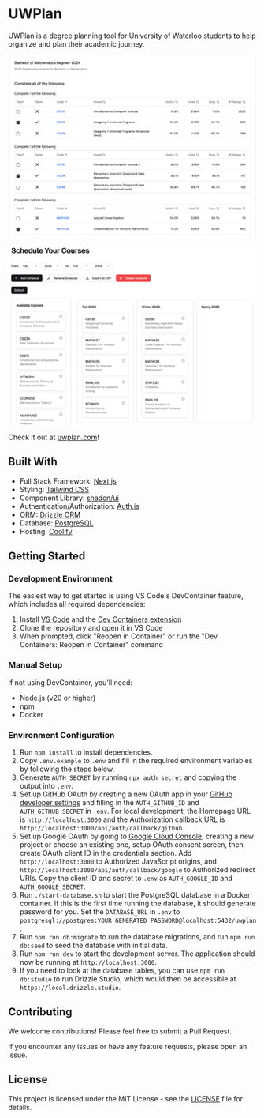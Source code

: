 # UWPlan

UWPlan is a degree planning tool for University of Waterloo students to help organize and plan their academic journey.

![Select](/public/assets/select.png)

![Schedule](/public/assets/schedule.png)

Check it out at [uwplan.com](https://uwplan.com)!

## Built With
- Full Stack Framework: [Next.js](https://nextjs.org/)
- Styling: [Tailwind CSS](https://tailwindcss.com/)
- Component Library: [shadcn/ui](https://ui.shadcn.com/)
- Authentication/Authorization: [Auth.js](https://authjs.dev/)
- ORM: [Drizzle ORM](https://orm.drizzle.team/)
- Database: [PostgreSQL](https://www.postgresql.org/)
- Hosting: [Coolify](https://coolify.io/)

## Getting Started

### Development Environment

The easiest way to get started is using VS Code's DevContainer feature, which includes all required dependencies:

1. Install [VS Code](https://code.visualstudio.com/) and the [Dev Containers extension](https://marketplace.visualstudio.com/items?itemName=ms-vscode-remote.remote-containers)
2. Clone the repository and open it in VS Code
3. When prompted, click "Reopen in Container" or run the "Dev Containers: Reopen in Container" command

### Manual Setup

If not using DevContainer, you'll need:

- Node.js (v20 or higher)
- npm
- Docker

### Environment Configuration
1. Run `npm install` to install dependencies.   
2. Copy `.env.example` to `.env` and fill in the required environment variables by following the steps below.
3. Generate `AUTH_SECRET` by running `npx auth secret` and copying the output into `.env`.
4. Set up GitHub OAuth by creating a new OAuth app in your [GitHub developer settings](https://github.com/settings/developers) and filling in the `AUTH_GITHUB_ID` and `AUTH_GITHUB_SECRET` in `.env`. For local development, the Homepage URL is `http://localhost:3000` and the Authorization callback URL is `http://localhost:3000/api/auth/callback/github`.
5. Set up Google OAuth by going to [Google Cloud Console](https://console.cloud.google.com/), creating a new project or choose an existing one, setup OAuth consent screen, then create OAuth client ID in the credentials section. Add `http://localhost:3000` to Authorized JavaScript origins, and `http://localhost:3000/api/auth/callback/google` to Authorized redirect URIs. Copy the client ID and secret to `.env` as `AUTH_GOOGLE_ID` and `AUTH_GOOGLE_SECRET`.
6. Run `./start-database.sh` to start the PostgreSQL database in a Docker container. If this is the first time running the database, it should generate password for you. Set the `DATABASE_URL` in `.env` to `postgresql://postgres:YOUR_GENERATED_PASSWORD@localhost:5432/uwplan`.
7. Run `npm run db:migrate` to run the database migrations, and run `npm run db:seed` to seed the database with initial data.
8. Run `npm run dev` to start the development server. The application should now be running at `http://localhost:3000`.
9. If you need to look at the database tables, you can use `npm run db:studio` to run Drizzle Studio, which would then be accessible at `https://local.drizzle.studio`.

## Contributing
We welcome contributions! Please feel free to submit a Pull Request.

If you encounter any issues or have any feature requests, please open an issue.

## License
This project is licensed under the MIT License - see the [LICENSE](LICENSE) file for details.